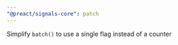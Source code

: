 ```yaml
---
"@preact/signals-core": patch
---
```


Simplify `batch()` to use a single flag instead of a counter
